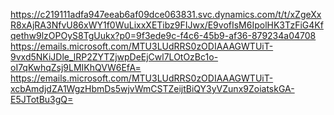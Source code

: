 https://c219111adfa947eeab6af09dce063831.svc.dynamics.com/t/t/xZgeXxR8xAjRA3NfvU86xWY1f0WuLixxXETibz9FIJwx/E9vofIsM6IpolHK3TzFiG4Kfqethw9lzOPOyS8TgUukx?p0=9f3ede9c-f4c6-45b9-af36-879234a04708
https://emails.microsoft.com/MTU3LUdRRS0zODIAAAGWTUiT-9vxd5NKiJDle_lRP2ZYTZjwpDeEjCwl7LOtOzBc1o-oI7qKwhqZsj9LMIKhQVW6EfA=
https://emails.microsoft.com/MTU3LUdRRS0zODIAAAGWTUiT-xcbAmdjdZA1WgzHbmDs5wjvWmCSTZeijtBiQY3yVZunx9ZoiatskGA-E5JTotBu3gQ=
